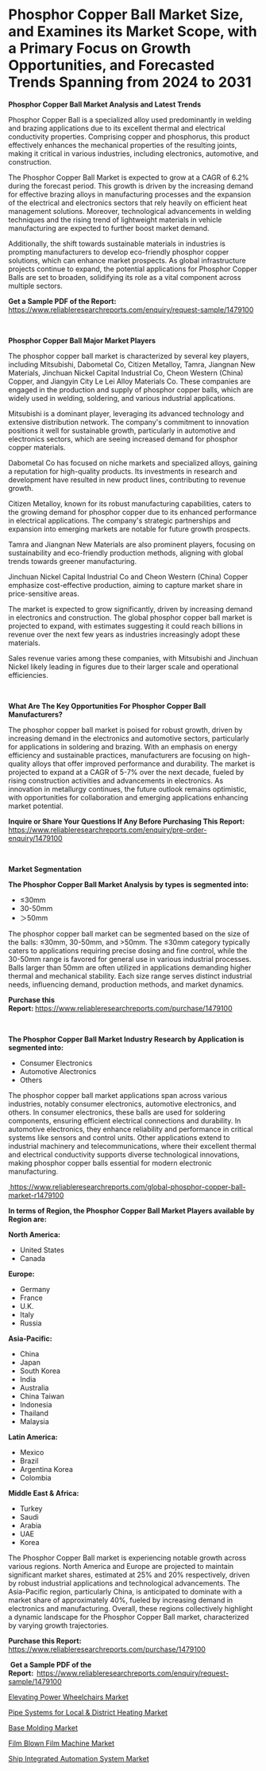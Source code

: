 <p><h1>Phosphor Copper Ball Market Size, and Examines its Market Scope, with a Primary Focus on Growth Opportunities, and Forecasted Trends Spanning from 2024 to 2031</h1></p><p><strong>Phosphor Copper Ball Market Analysis and Latest Trends</strong></p>
<p><p>Phosphor Copper Ball is a specialized alloy used predominantly in welding and brazing applications due to its excellent thermal and electrical conductivity properties. Comprising copper and phosphorus, this product effectively enhances the mechanical properties of the resulting joints, making it critical in various industries, including electronics, automotive, and construction.</p><p>The Phosphor Copper Ball Market is expected to grow at a CAGR of 6.2% during the forecast period. This growth is driven by the increasing demand for effective brazing alloys in manufacturing processes and the expansion of the electrical and electronics sectors that rely heavily on efficient heat management solutions. Moreover, technological advancements in welding techniques and the rising trend of lightweight materials in vehicle manufacturing are expected to further boost market demand.</p><p>Additionally, the shift towards sustainable materials in industries is prompting manufacturers to develop eco-friendly phosphor copper solutions, which can enhance market prospects. As global infrastructure projects continue to expand, the potential applications for Phosphor Copper Balls are set to broaden, solidifying its role as a vital component across multiple sectors.</p></p>
<p><strong>Get a Sample PDF of the Report:&nbsp;</strong> <a href="https://www.reliableresearchreports.com/enquiry/request-sample/1479100?utm_campaign=121&utm_medium=2&utm_source=Github&utm_content=ia&utm_term=28092024&utm_id=phosphor-copper-ball">https://www.reliableresearchreports.com/enquiry/request-sample/1479100</a></p>
<p>&nbsp;</p>
<p><strong>Phosphor Copper Ball Major Market Players</strong></p>
<p><p>The phosphor copper ball market is characterized by several key players, including Mitsubishi, Dabometal Co, Citizen Metalloy, Tamra, Jiangnan New Materials, Jinchuan Nickel Capital Industrial Co, Cheon Western (China) Copper, and Jiangyin City Le Lei Alloy Materials Co. These companies are engaged in the production and supply of phosphor copper balls, which are widely used in welding, soldering, and various industrial applications.</p><p>Mitsubishi is a dominant player, leveraging its advanced technology and extensive distribution network. The company's commitment to innovation positions it well for sustainable growth, particularly in automotive and electronics sectors, which are seeing increased demand for phosphor copper materials.</p><p>Dabometal Co has focused on niche markets and specialized alloys, gaining a reputation for high-quality products. Its investments in research and development have resulted in new product lines, contributing to revenue growth.</p><p>Citizen Metalloy, known for its robust manufacturing capabilities, caters to the growing demand for phosphor copper due to its enhanced performance in electrical applications. The company's strategic partnerships and expansion into emerging markets are notable for future growth prospects.</p><p>Tamra and Jiangnan New Materials are also prominent players, focusing on sustainability and eco-friendly production methods, aligning with global trends towards greener manufacturing. </p><p>Jinchuan Nickel Capital Industrial Co and Cheon Western (China) Copper emphasize cost-effective production, aiming to capture market share in price-sensitive areas.</p><p>The market is expected to grow significantly, driven by increasing demand in electronics and construction. The global phosphor copper ball market is projected to expand, with estimates suggesting it could reach billions in revenue over the next few years as industries increasingly adopt these materials. </p><p>Sales revenue varies among these companies, with Mitsubishi and Jinchuan Nickel likely leading in figures due to their larger scale and operational efficiencies.</p></p>
<p>&nbsp;</p>
<p><strong>What Are The Key Opportunities For Phosphor Copper Ball Manufacturers?</strong></p>
<p><p>The phosphor copper ball market is poised for robust growth, driven by increasing demand in the electronics and automotive sectors, particularly for applications in soldering and brazing. With an emphasis on energy efficiency and sustainable practices, manufacturers are focusing on high-quality alloys that offer improved performance and durability. The market is projected to expand at a CAGR of 5-7% over the next decade, fueled by rising construction activities and advancements in electronics. As innovation in metallurgy continues, the future outlook remains optimistic, with opportunities for collaboration and emerging applications enhancing market potential.</p></p>
<p><strong>Inquire or Share Your Questions If Any Before Purchasing This Report:</strong> <a href="https://www.reliableresearchreports.com/enquiry/pre-order-enquiry/1479100?utm_campaign=121&utm_medium=2&utm_source=Github&utm_content=ia&utm_term=28092024&utm_id=phosphor-copper-ball">https://www.reliableresearchreports.com/enquiry/pre-order-enquiry/1479100</a></p>
<p>&nbsp;</p>
<p><strong>Market Segmentation</strong></p>
<p><strong>The Phosphor Copper Ball Market Analysis by types is segmented into:</strong></p>
<p><ul><li>≤30mm</li><li>30-50mm</li><li>＞50mm</li></ul></p>
<p><p>The phosphor copper ball market can be segmented based on the size of the balls: ≤30mm, 30-50mm, and >50mm. The ≤30mm category typically caters to applications requiring precise dosing and fine control, while the 30-50mm range is favored for general use in various industrial processes. Balls larger than 50mm are often utilized in applications demanding higher thermal and mechanical stability. Each size range serves distinct industrial needs, influencing demand, production methods, and market dynamics.</p></p>
<p><strong>Purchase this Report:&nbsp;</strong><a href="https://www.reliableresearchreports.com/purchase/1479100?utm_campaign=121&utm_medium=2&utm_source=Github&utm_content=ia&utm_term=28092024&utm_id=phosphor-copper-ball">https://www.reliableresearchreports.com/purchase/1479100</a></p>
<p>&nbsp;</p>
<p><strong>The Phosphor Copper Ball Market Industry Research by Application is segmented into:</strong></p>
<p><ul><li>Consumer Electronics</li><li>Automotive Alectronics</li><li>Others</li></ul></p>
<p><p>The phosphor copper ball market applications span across various industries, notably consumer electronics, automotive electronics, and others. In consumer electronics, these balls are used for soldering components, ensuring efficient electrical connections and durability. In automotive electronics, they enhance reliability and performance in critical systems like sensors and control units. Other applications extend to industrial machinery and telecommunications, where their excellent thermal and electrical conductivity supports diverse technological innovations, making phosphor copper balls essential for modern electronic manufacturing.</p></p>
<p><a href="https://www.reliableresearchreports.com/global-phosphor-copper-ball-market-r1479100?utm_campaign=121&utm_medium=2&utm_source=Github&utm_content=ia&utm_term=28092024&utm_id=phosphor-copper-ball">&nbsp;https://www.reliableresearchreports.com/global-phosphor-copper-ball-market-r1479100</a></p>
<p><strong>In terms of Region, the Phosphor Copper Ball Market Players available by Region are:</strong></p>
<p>
    <p> <strong> North America: </strong>
        <ul>
            <li>United States</li>
            <li>Canada</li>
        </ul>
        </p> 
    <p> <strong> Europe: </strong>
        <ul>
            <li>Germany</li>
            <li>France</li>
            <li>U.K.</li>
            <li>Italy</li>
            <li>Russia</li>
        </ul>
        </p> 
    <p> <strong> Asia-Pacific: </strong>
        <ul>
            <li>China</li>
            <li>Japan</li>
            <li>South Korea</li>
            <li>India</li>
            <li>Australia</li>
            <li>China Taiwan</li>
            <li>Indonesia</li>
            <li>Thailand</li>
            <li>Malaysia</li>
        </ul>
        </p> 
    <p> <strong> Latin America: </strong>
        <ul>
            <li>Mexico</li>
            <li>Brazil</li>
            <li>Argentina Korea</li>
            <li>Colombia</li>
        </ul>
        </p> 
    <p> <strong> Middle East & Africa: </strong>
        <ul>
            <li>Turkey</li>
            <li>Saudi</li>
            <li>Arabia</li>
            <li>UAE</li>
            <li>Korea</li>
        </ul>
    </p>
    </p>
<p><p>The Phosphor Copper Ball market is experiencing notable growth across various regions. North America and Europe are projected to maintain significant market shares, estimated at 25% and 20% respectively, driven by robust industrial applications and technological advancements. The Asia-Pacific region, particularly China, is anticipated to dominate with a market share of approximately 40%, fueled by increasing demand in electronics and manufacturing. Overall, these regions collectively highlight a dynamic landscape for the Phosphor Copper Ball market, characterized by varying growth trajectories.</p></p>
<p><strong>Purchase this Report: </strong><a href="https://www.reliableresearchreports.com/purchase/1479100?utm_campaign=121&utm_medium=2&utm_source=Github&utm_content=ia&utm_term=28092024&utm_id=phosphor-copper-ball">https://www.reliableresearchreports.com/purchase/1479100</a></p>
<p>&nbsp;<strong>Get a Sample PDF of the Report:&nbsp;&nbsp;</strong><a href="https://www.reliableresearchreports.com/enquiry/request-sample/1479100?utm_campaign=121&utm_medium=2&utm_source=Github&utm_content=ia&utm_term=28092024&utm_id=phosphor-copper-ball">https://www.reliableresearchreports.com/enquiry/request-sample/1479100</a></p>
<p><strong></strong></p>
<p><p><a href="https://www.linkedin.com/pulse/mapping-elevating-power-wheelchairs-market-trends-challenges-bykuc?utm_campaign=121&utm_medium=2&utm_source=Github&utm_content=ia&utm_term=28092024&utm_id=phosphor-copper-ball">Elevating Power Wheelchairs Market</a></p><p><a href="https://github.com/RunaHaque64/Market-Research-Report-List-1/blob/main/pipe-systems-for-local-district-heating-market.md?utm_campaign=121&utm_medium=2&utm_source=Github&utm_content=ia&utm_term=28092024&utm_id=phosphor-copper-ball">Pipe Systems for Local & District Heating Market</a></p><p><a href="https://www.linkedin.com/pulse/base-molding-market-industry-trends-forecast-period-from-mvh7e?utm_campaign=121&utm_medium=2&utm_source=Github&utm_content=ia&utm_term=28092024&utm_id=phosphor-copper-ball">Base Molding Market</a></p><p><a href="https://issuu.com/reportprime-2/docs/film-blown-film-machine-market-size_8c3fb6d5a98b1d?utm_campaign=121&utm_medium=2&utm_source=Github&utm_content=ia&utm_term=28092024&utm_id=phosphor-copper-ball">Film Blown Film Machine Market</a></p><p><a href="https://issuu.com/reportprime-2/docs/ship-integrated-automation-system-m_47218c53566c9e?utm_campaign=121&utm_medium=2&utm_source=Github&utm_content=ia&utm_term=28092024&utm_id=phosphor-copper-ball">Ship Integrated Automation System Market</a></p></p>